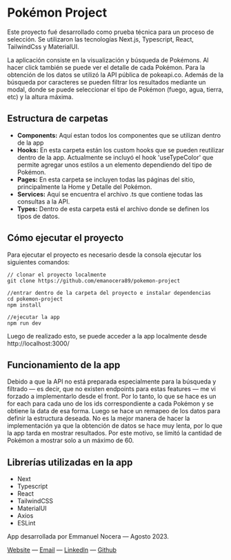 # Pokémon Project

Este proyecto fué desarrollado como prueba técnica para un proceso de selección. Se utilizaron las tecnologías Next.js, Typescript, React, TailwindCss y MaterialUI.

La aplicación consiste en la visualización y búsqueda de Pokémons. Al hacer click también se puede ver el detalle de cada Pokémon. Para la obtención de los datos se utilizó la API pública de pokeapi.co.
Además de la búsqueda por caracteres se pueden filtrar los resultados mediante un modal, donde se puede seleccionar el tipo de Pokémon (fuego, agua, tierra, etc) y la altura máxima.

## Estructura de carpetas

- <b>Components:</b> Aquí estan todos los componentes que se utilizan dentro de la app
- <b>Hooks:</b> En esta carpeta están los custom hooks que se pueden reutilizar dentro de la app. Actualmente se incluyó el hook 'useTypeColor' que permite agregar unos estilos a un elemento dependiendo del tipo de Pokémon.
- <b>Pages:</b> En esta carpeta se incluyen todas las páginas del sitio, principalmente la Home y Detalle del Pokémon.
- <b>Services:</b> Aquí se encuentra el archivo .ts que contiene todas las consultas a la API.
- <b>Types:</b> Dentro de esta carpeta está el archivo donde se definen los tipos de datos.

## Cómo ejecutar el proyecto

Para ejecutar el proyecto es necesario desde la consola ejecutar los siguientes comandos:

    // clonar el proyecto localmente
    git clone https://github.com/emanocera89/pokemon-project
    
    //entrar dentro de la carpeta del proyecto e instalar dependencias
    cd pokemon-project
    npm install
    
    //ejecutar la app
    npm run dev
Luego de realizado esto, se puede acceder a la app localmente desde http://localhost:3000/


## Funcionamiento de la app

Debido a que la API no está preparada especialmente para la búsqueda y filtrado — es decir, que no existen endpoints para estas features — me vi forzado a implementarlo desde el front.
Por lo tanto, lo que se hace es un for each para cada uno de los ids correspondiente a cada Pokémon y se obtiene la data de esa forma. Luego se hace un remapeo de los datos para definir la estructura deseada. No es la mejor manera de hacer la implementación ya que la obtención de datos se hace muy lenta, por lo que la app tarda en mostrar resultados. Por este motivo, se limitó la cantidad de Pokémon a mostrar solo a un máximo de 60.

## Librerías utilizadas en la app
- Next
- Typescript
- React
- TailwindCSS
- MaterialUI
- Axios
- ESLint


App desarrollada por Emmanuel Nocera — Agosto 2023.

[Website](https://emmanuelnocera.com) — [Email](mailto:ema.nocera.89@gmail.com) — [LinkedIn](https://www.linkedin.com/in/emanocera/) — [Github](https://github.com/emanocera89) 
